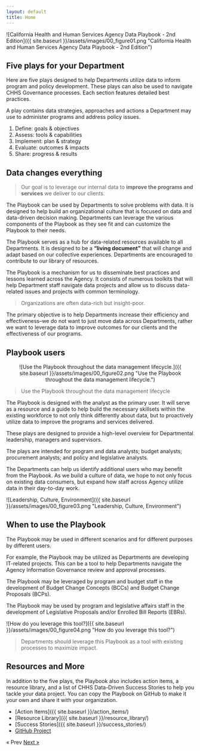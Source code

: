 ```yaml
---
layout: default
title: Home
---
```

![California Health and Human Services Agency Data Playbook - 2nd Edition]({{ site.baseurl }}/assets/images/00_figure01.png "California Health and Human Services Agency Data Playbook - 2nd Edition")

## Five plays for your Department

Here are five plays designed to help Departments utilize data to inform program and policy development. These plays can also be used to navigate CHHS Governance processes. Each section features detailed best practices. 

A play contains data strategies, approaches and actions a Department may use to  administer programs and address policy issues.

1. Define: goals & objectives
2. Assess: tools & capabilities
3. Implement: plan & strategy
4. Evaluate: outcomes & impacts
5. Share: progress & results

## Data changes everything

>Our goal is to leverage our internal data to **improve the programs and services** we deliver to our clients.

The Playbook can be used by Departments to solve problems with data. It is designed to help build an organizational culture that is focused on data and data-driven decision making. Departments can leverage the various components of the Playbook as they see fit and can customize the Playbook to their needs. 

The Playbook serves as a hub for data-related resources available to all Departments. It is designed to be a **“living document”** that will change and adapt based on our collective experiences. Departments are encouraged to contribute to our library of  resources.

The Playbook is a mechanism for us to disseminate best practices and lessons learned across the Agency. It consists of numerous toolkits that will help Department staff navigate data projects and allow us to discuss data-related issues and projects with common terminology.

>Organizations are often data-rich but insight-poor.

The primary objective is to help Departments increase their efficiency and effectiveness–we do not want to just move data across Departments, rather we want to leverage data to improve outcomes for our clients and the effectiveness of our programs.

## Playbook users

<center>![Use the Playbook throughout the data management lifecycle.]({{ site.baseurl }}/assets/images/00_figure02.png "Use the Playbook throughout the data management lifecycle.")</center>

>Use the Playbook throughout the data management lifecycle

The Playbook is designed with the analyst as the primary user. It will serve as a resource and a guide to help build the necessary skillsets within the existing workforce to not only think differently about data, but to proactively utilize data to improve the programs and services delivered. 

These plays are designed to provide a high-level overview for Departmental leadership, managers and supervisors.  

The plays are intended for program and data analysts; budget analysts; procurement analysts; and policy and legislative analysts. 

The Departments can help us identify additional users who may benefit from the Playbook. As we build a culture of data, we hope to not only focus on existing data consumers, but expand how staff across Agency utilize data in their day-to-day work.

![Leadership, Culture, Environment]({{ site.baseurl }}/assets/images/00_figure03.png "Leadership, Culture, Environment")

## When to use the Playbook

The Playbook may be used in different scenarios and for different purposes by different users.

For example, the Playbook may be utilized as Departments are developing IT-related projects. This can be a tool to help Departments navigate the Agency Information Governance review and approval processes. 

The Playbook may be leveraged by program and budget staff in the development of Budget Change Concepts (BCCs) and Budget Change Proposals (BCPs). 

The Playbook may be used  by program and legislative affairs staff in the development of Legislative Proposals and/or Enrolled Bill Reports (EBRs). 

![How do you leverage this tool?]({{ site.baseurl }}/assets/images/00_figure04.png "How do you leverage this tool?")

>Departments should leverage this Playbook as a tool with existing processes to maximize impact.

## Resources and More

In addition to the five plays, the Playbook also includes action items, a resource library, and a list of CHHS Data-Driven Success Stories to help you tackle your data project. You can copy the Playbook on GitHub to make it your own and share it with your organization.

- [Action Items]({{ site.baseurl }}/action_items/)
- [Resource Library]({{ site.baseurl }}/resource_library/)
- [Success Stories]({{ site.baseurl }}/success_stories/)
- [GitHub Project](https://github.com/CHHSData/DataPlaybook)

<!-- Pagination -->
<div class="pagination">
  <span class="pagination-item older">&laquo; Prev</span>
  <a class="pagination-item newer" href="{{ site.baseurl }}/define">Next &raquo;</a>
</div>
